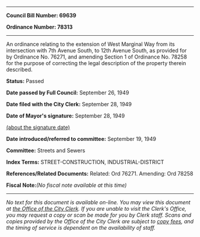 

********

**Council Bill Number: 69639**
   
**Ordinance Number: 78313**
********

 An ordinance relating to the extension of West Marginal Way from its intersection with 7th Avenue South, to 12th Avenue South, as provided for by Ordinance No. 76271, and amending Section 1 of Ordinance No. 78258 for the purpose of correcting the legal description of the property therein described.

**Status:** Passed
   
**Date passed by Full Council:** September 26, 1949
   
**Date filed with the City Clerk:** September 28, 1949
   
**Date of Mayor's signature:** September 28, 1949
   
[(about the signature date)](/~public/approvaldate.htm)
   
   
   
**Date introduced/referred to committee:** September 19, 1949
   
**Committee:** Streets and Sewers
   
   
**Index Terms:** STREET-CONSTRUCTION, INDUSTRIAL-DISTRICT

**References/Related Documents:** Related: Ord 76271. Amending: Ord 78258

**Fiscal Note:**_(No fiscal note available at this time)_
********

_No text for this document is available on-line. You may view this document at [the Office of the City Clerk](http://www.seattle.gov/leg/clerk/contactUs.htm). If you are unable to visit the Clerk's Office, you may request a copy or scan be made for you by Clerk staff. Scans and copies provided by the Office of the City Clerk are subject to [copy fees](http://clerk.seattle.gov/~public/clerkfees.htm), and the timing of service is dependent on the availability of staff._

